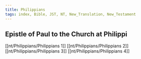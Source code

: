 ```yaml
---
title: Philippians
tags: index, Bible, JST, NT, New_Translation, New_Testament
---
```


## Epistle of Paul to the Church at Philippi

[[nt/Philippians/Philippians 1]]
[[nt/Philippians/Philippians 2]]
[[nt/Philippians/Philippians 3]]
[[nt/Philippians/Philippians 4]]
